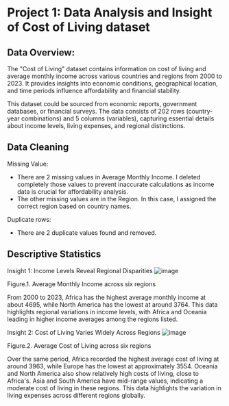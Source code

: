 # Project 1: Data Analysis and Insight of Cost of Living dataset 
## Data Overview: 
The "Cost of Living" dataset contains information on cost of living and average monthly income across various countries and regions from 2000 to 2023. It provides insights into economic conditions, geographical location, and time periods influence affordability and financial stability. 

This dataset could be sourced from economic reports, government databases, or financial surveys.
The data consists of 202 rows (country-year combinations) and 5 columns (variables), capturing essential details about income levels, living expenses, and regional distinctions.
## Data Cleaning
Missing Value: 
* There are 2  missing values in Average Monthly Income. I deleted completely those values to prevent inaccurate calculations as income data is crucial for affordability analysis.
* The other missing values are in the Region. In this case, I assigned the correct region based on country names.

Duplicate rows:
* There are 2 duplicate values found and removed.
## Descriptive Statistics
Insight 1: Income Levels Reveal Regional Disparities
![image](https://github.com/user-attachments/assets/d971420f-940e-4dc7-906f-fa8812e3b384)

Figure.1. Average Monthly Income across six regions

From 2000 to 2023, Africa has the highest average monthly income at about 4695, while North America has the lowest at around 3764. This data highlights regional variations in income levels, with Africa and Oceania leading in higher income averages among the regions listed.

Insight 2: Cost of Living Varies Widely Across Regions
![image](https://github.com/user-attachments/assets/afec8b3c-bc28-498e-9df9-8fa0b71815ac)

Figure.2. Average Cost of Living across six regions

Over the same period, Africa recorded the highest average cost of living at around 3963, while Europe has the lowest at approximately 3554. Oceania and North America also show relatively high costs of living, close to Africa's. Asia and South America have mid-range values, indicating a moderate cost of living in these regions. This data highlights the variation in living expenses across different regions globally.
